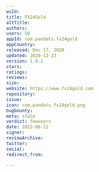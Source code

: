 ```yaml
---
wsId: 
title: FX24Gold
altTitle: 
authors: 
users: 50
appId: com.pandats.fx24gold
appCountry: 
released: Dec 17, 2020
updated: 2020-12-23
version: 1.0.2
stars: 
ratings: 
reviews: 
size: 
website: https://www.fx24gold.com
repository: 
issue: 
icon: com.pandats.fx24gold.png
bugbounty: 
meta: stale
verdict: fewusers
date: 2022-06-22
signer: 
reviewArchive: 
twitter: 
social: 
redirect_from: 

---
```


